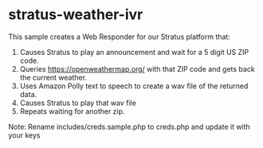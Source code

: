 # stratus-weather-ivr

This sample creates a Web Responder for our Stratus platform that:

1. Causes Stratus to play an announcement and wait for a 5 digit US ZIP code.
2. Queries https://openweathermap.org/ with that ZIP code and gets back the current weather.
3. Uses Amazon Polly text to speech to create a wav file of the returned data.
4. Causes Stratus to play that wav file
5. Repeats waiting for another zip.

Note:  Rename includes/creds.sample.php to creds.php and update it with your keys

